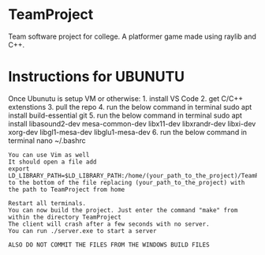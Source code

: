 # TeamProject
Team software project for college.
A platformer game made using raylib and C++.

# Instructions for UBUNUTU 
Once Ubunutu is setup VM or otherwise:
    1. install VS Code
    2. get C/C++ extenstions 
    3. pull the repo 
    4. run the below command in terminal
    sudo apt install build-essential git
    5. run the below command in terminal
    sudo apt install libasound2-dev mesa-common-dev libx11-dev libxrandr-dev libxi-dev xorg-dev libgl1-mesa-dev libglu1-mesa-dev
    6. run the below command in terminal
    nano ~/.bashrc

    You can use Vim as well
    It should open a file add 
    export LD_LIBRARY_PATH=$LD_LIBRARY_PATH:/home/(your_path_to_the_project)/TeamProject/lib/
    to the bottom of the file replacing (your_path_to_the_project) with the path to TeamProject from home

    Restart all terminals.
    You can now build the project. Just enter the command "make" from within the directory TeamProject
    The client will crash after a few seconds with no server.
    You can run ./server.exe to start a server 

    ALSO DO NOT COMMIT THE FILES FROM THE WINDOWS BUILD FILES
    